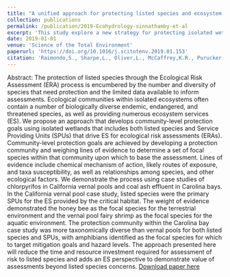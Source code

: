 ```yaml
---
title: "A unified approach for protecting listed species and ecosystem services in isolated wetlands using community level protection goals"
collection: publications
permalink: /publication/2019-Ecohydrology-sinnathamby-et-al
excerpt: 'This study explore a new strategy for protecting isolated wetlands and habitats.'
date: 2019-01-01
venue: 'Science of the Total Environment'
paperurl: 'https://doi.org/10.1016/j.scitotenv.2019.01.153'
citation: 'Raimondo,S., Sharpe,L., Oliver,L., McCaffrey,K.R., Purucker,S,T., Sinnathamby,S., and J. M. Minucci. (2019).&quot; A unified approach for protecting listed species and ecosystem services in isolated wetlands using community-level protection goals.&quot; <i> Science of The Total Environment</i>. 11(1).'
---
```

Abstract: The protection of listed species through the Ecological Risk Assessment (ERA) process is encumbered by the number and diversity of species that need protection and the limited data available to inform assessments. Ecological communities within isolated ecosystems often contain a number of biologically diverse endemic, endangered, and threatened species, as well as providing numerous ecosystem services (ES). We propose an approach that develops community-level protection goals using isolated wetlands that includes both listed species and Service Providing Units (SPUs) that drive ES for ecological risk assessments (ERAs). Community-level protection goals are achieved by developing a protection community and weighing lines of evidence to determine a set of focal species within that community upon which to base the assessment. Lines of evidence include chemical mechanism of action, likely routes of exposure, and taxa susceptibility, as well as relationships among species, and other ecological factors. We demonstrate the process using case studies of chlorpyrifos in California vernal pools and coal ash effluent in Carolina bays. In the California vernal pool case study, listed species were the primary SPUs for the ES provided by the critical habitat. The weight of evidence demonstrated the honey bee as the focal species for the terrestrial environment and the vernal pool fairy shrimp as the focal species for the aquatic environment. The protection community within the Carolina bay case study was more taxonomically diverse than vernal pools for both listed species and SPUs, with amphibians identified as the focal species for which to target mitigation goals and hazard levels. The approach presented here will reduce the time and resource investment required for assessment of risk to listed species and adds an ES perspective to demonstrate value of assessments beyond listed species concerns.
[Download paper here](https://doi.org/10.1016/j.scitotenv.2019.01.153)